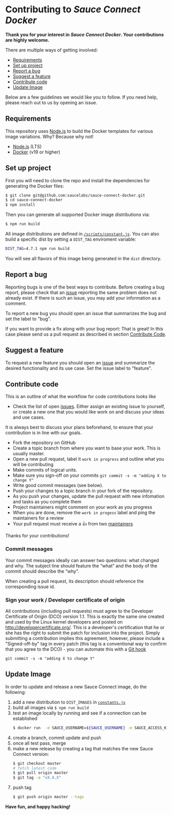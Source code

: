 # Contributing to _Sauce Connect Docker_

**Thank you for your interest in _Sauce Connect Docker_. Your contributions are highly welcome.**

There are multiple ways of getting involved:

- [Requirements](#requirements)
- [Set up project](#set-up-project)
- [Report a bug](#report-a-bug)
- [Suggest a feature](#suggest-a-feature)
- [Contribute code](#contribute-code)
- [Update Image](#update-image)

Below are a few guidelines we would like you to follow.
If you need help, please reach out to us by opening an issue.

## Requirements

This repository uses [Node.js](https://nodejs.org/en/) to build the Docker templates for various image variations. Why? Because why not!

- [Node.js](https://nodejs.org/en/) (LTS)
- [Docker](https://www.docker.com/) (v19 or higher)

## Set up project

First you will need to clone the repo and install the dependencies for generating the Docker files:

```sh
$ git clone git@github.com:saucelabs/sauce-connect-docker.git
$ cd sauce-connect-docker
$ npm install
```

Then you can generate all supported Docker image distributions via:

```sh
$ npm run build
```

All image distributions are defined in [`/scripts/constant.js`](https://github.com/saucelabs/sauce-connect-docker/blob/5591268e7ce7f00a7cf8bf82846ba065f30fbdb1/scripts/constants.js#L5). You can also build a specific dist by setting a `DIST_TAG` enviroment variable:

```sh
DIST_TAG=4.7.1 npm run build
```

You will see all flavors of this image being generated in the `dist` directory.

## Report a bug 
Reporting bugs is one of the best ways to contribute. Before creating a bug report, please check that an [issue](/issues) reporting the same problem does not already exist. If there is such an issue, you may add your information as a comment.

To report a new bug you should open an issue that summarizes the bug and set the label to "bug".

If you want to provide a fix along with your bug report: That is great! In this case please send us a pull request as described in section [Contribute Code](#contribute-code).

## Suggest a feature
To request a new feature you should open an [issue](../../issues/new) and summarize the desired functionality and its use case. Set the issue label to "feature".  

## Contribute code
This is an outline of what the workflow for code contributions looks like

- Check the list of open [issues](../../issues). Either assign an existing issue to yourself, or 
create a new one that you would like work on and discuss your ideas and use cases. 

It is always best to discuss your plans beforehand, to ensure that your contribution is in line with our goals.

- Fork the repository on GitHub
- Create a topic branch from where you want to base your work. This is usually master.
- Open a new pull request, label it `work in progress` and outline what you will be contributing
- Make commits of logical units.
- Make sure you sign-off on your commits `git commit -s -m "adding X to change Y"` 
- Write good commit messages (see below).
- Push your changes to a topic branch in your fork of the repository.
- As you push your changes, update the pull request with new infomation and tasks as you complete them
- Project maintainers might comment on your work as you progress
- When you are done, remove the `work in progess` label and ping the maintainers for a review
- Your pull request must receive a :thumbsup: from two [maintainers](MAINTAINERS)

Thanks for your contributions!

### Commit messages
Your commit messages ideally can answer two questions: what changed and why. The subject line should feature the “what” and the body of the commit should describe the “why”.  

When creating a pull request, its description should reference the corresponding issue id.

### Sign your work / Developer certificate of origin
All contributions (including pull requests) must agree to the Developer Certificate of Origin (DCO) version 1.1. This is exactly the same one created and used by the Linux kernel developers and posted on http://developercertificate.org/. This is a developer's certification that he or she has the right to submit the patch for inclusion into the project. Simply submitting a contribution implies this agreement, however, please include a "Signed-off-by" tag in every patch (this tag is a conventional way to confirm that you agree to the DCO) - you can automate this with a [Git hook](https://stackoverflow.com/questions/15015894/git-add-signed-off-by-line-using-format-signoff-not-working)

```
git commit -s -m "adding X to change Y"
```

## Update Image

In order to update and release a new Sauce Connect image, do the following:

1. add a new distribution to `DIST_IMAGES` in [`constants.js`](https://github.com/saucelabs/sauce-connect-docker/blob/master/scripts/constants.js)
1. build all images via `$ npm run build`
1. test an image locally by running and see if a connection can be established
   ```sh
   $ docker run  -e SAUCE_USERNAME=${SAUCE_USERNAME} -e SAUCE_ACCESS_KEY=${SAUCE_ACCESS_KEY} --network "host" -it saucelabs/sauce-connect:latest
   ```
1. create a branch, commit update and push
1. once all test pass, merge
1. make a new release by creating a tag that matches the new Sauce Connect version:
   ```sh
   $ git checkout master
   # fetch latest code
   $ git pull origin master
   $ git tag -a "vX.X.X"
   ```
1. push tag
   ```sh
   $ git push origin master --tags
   ```

**Have fun, and happy hacking!**
